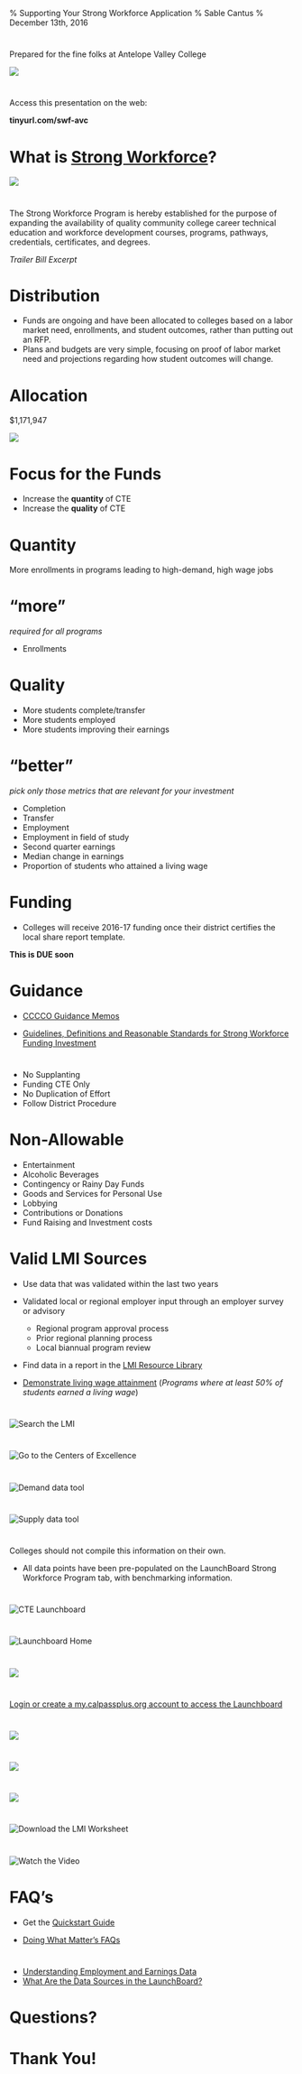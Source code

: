 % Supporting Your Strong Workforce Application
% Sable Cantus
% December 13th, 2016

#
Prepared for the fine folks at Antelope Valley College

![](img/avclogo.png)

#
Access this presentation on the web:

**tinyurl.com/swf-avc**

# What is [Strong Workforce](http://doingwhatmatters.cccco.edu/StrongWorkforce.aspx)?

![](img/swf1.png)

# 
The Strong Workforce Program is hereby established for the purpose of expanding the availability of quality community college career technical education and workforce development courses, programs, pathways, credentials, certificates, and degrees.

*Trailer Bill Excerpt*

# Distribution

* Funds are ongoing and have been allocated to colleges based on a labor market need, enrollments, and student outcomes, rather than putting out an RFP.
* Plans and budgets are very simple, focusing on proof of labor market need and projections regarding how student outcomes will change.


# Allocation

$1,171,947

![](img/swf2.png)

# Focus for the Funds

* Increase the **quantity** of CTE
* Increase the **quality** of CTE


# Quantity

More enrollments in programs leading to high-demand, high wage jobs


# “more”
*required for all programs*

* Enrollments

# Quality

* More students complete/transfer
* More students employed
* More students improving their earnings

# “better”

*pick only those metrics that are relevant for your investment*

* Completion
* Transfer
* Employment 
* Employment in field of study
* Second quarter earnings
* Median change in earnings
* Proportion of students who attained a living wage


# Funding

* Colleges will receive 2016-17 funding once their district certifies the local share report template.

**This is DUE soon**

# Guidance

* [CCCCO Guidance Memos](http://extranet.cccco.edu/Divisions/WEDDivision/StrongWorkforceMemos.aspx)

* [Guidelines, Definitions and Reasonable Standards for Strong Workforce Funding Investment](http://extranet.cccco.edu/Portals/1/WED/SWP/Guidelines_Reasonable%20Standards_final09-14.pdf)

# 

* No Supplanting
* Funding CTE Only
* No Duplication of Effort
* Follow District Procedure

# Non-Allowable

* Entertainment
* Alcoholic Beverages
* Contingency or Rainy Day Funds
* Goods and Services for Personal Use
* Lobbying
* Contributions or Donations
* Fund Raising and Investment costs

# Valid LMI Sources

* Use data that was validated within the last two years

* Validated local or regional employer input through an employer survey or advisory
	* Regional program approval process
	* Prior regional planning process 
	* Local biannual program review

* Find data in a report in the [LMI Resource Library](http://doingwhatmatters.cccco.edu/StrongWorkforce/LMILibrary.aspx) 

* [Demonstrate living wage attainment](https://www.calpassplus.org/LaunchBoard/SWP.aspx) (*Programs where at least 50% of students earned a living wage*)

# 
![[Search the LMI](http://doingwhatmatters.cccco.edu/StrongWorkforce/LMILibrary.aspx)](img/swf3.png)

# 
![[Go to the Centers of Excellence](http://www.coeccc.net/supply-demand/)](img/swf4.png)

#
![Demand data tool](img/swf5.png)

#
![Supply data tool](img/swf6.png)

#
Colleges should not compile this information on their own.

* All data points have been pre-populated on the LaunchBoard Strong Workforce Program tab, with benchmarking information.

#
![[CTE Launchboard](http://doingwhatmatters.cccco.edu/LaunchBoard.aspx)](img/swf7.png)

#
![[Launchboard Home](https://www.calpassplus.org/LaunchBoard/Home.aspx)](img/swf8.png)

#
![](img/swf9.png)

#
[Login or create a my.calpassplus.org account to access the Launchboard](https://www.calpassplus.org/user/login.aspx?ReturnUrl=%2fLaunchBoard%2fSWP.aspx)

#
![](img/swf10.png)

#
![](img/swf11.png)

#
![](img/swf12.png)

#
![[Download the LMI Worksheet](http://doingwhatmatters.cccco.edu/portals/6/docs/sw/Local%20Share%20LMI%20Worksheet%2012-06-16.xlsx)](img/swf14.png)


#
![[Watch the Video](https://youtu.be/w6aOmutOuhc?list=PLhHAT4sS1OyNabbnRHOtRBQ9jn_3IWQv3)](img/swf13.png)

# FAQ’s

* Get the [Quickstart Guide](http://doingwhatmatters.cccco.edu/portals/6/docs/sw/Local%20Share%20Reporting%20Template%20Quick%20Start%20Guide.pdf)

* [Doing What Matter’s FAQs](http://doingwhatmatters.cccco.edu/StrongWorkforce/FAQ200MRollout.aspx)

#
* [Understanding Employment and Earnings Data](http://doingwhatmatters.cccco.edu/portals/6/docs/Understanding%20Employment%20&%20Earnings%20Data%20infographic%205%20links.pdf)
* [What Are the Data Sources in the LaunchBoard?](http://doingwhatmatters.cccco.edu/portals/6/docs/Data%20Sources%20in%20the%20Launchboard%20infographic.pdf)

# Questions?

# Thank You!
